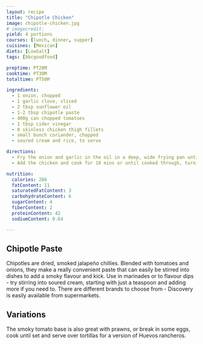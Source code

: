 ```yaml
---
layout: recipe
title: "Chipotle Chicken"
image: chipotle-chicken.jpg
# imagecredit:
yield: 4 portions
courses: [lunch, dinner, supper]
cuisines: [Mexican]
diets: [LowSalt]
tags: [bbcgoodfood]

preptime: PT20M
cooktime: PT30M
totaltime: PT50M

ingredients:
  - 1 onion, chopped
  - 1 garlic clove, sliced
  - 2 tbsp sunflower oil
  - 1-2 tbsp chipotle paste
  - 400g can chopped tomatoes
  - 1 tbsp cider vinegar
  - 8 skinless chicken thigh fillets
  - small bunch coriander, chopped
  - soured cream and rice, to serve

directions:
  - Fry the onion and garlic in the oil in a deep, wide frying pan until soft. Add the chipotle paste (use 1 tbsp for a mild flavour and 2 tbsp for a hotter, stronger one). Stir and cook for 1 min, then add the tomatoes and cider vinegar. Bring to a simmer and cook for 10 mins with the lid half on. Stir to make sure it doesn’t get too dry.
  - Add the chicken and cook for 10 mins or until cooked through, turning once. Scatter with coriander and serve with rice and soured cream.

nutrition:
  calories: 286
  fatContent: 11
  saturatedFatContent: 3
  carbohydrateContent: 6
  sugarContent: 4
  fiberContent: 2
  proteinContent: 42
  sodiumContent: 0.64

---
```

## Chipotle Paste

Chipotles are dried, smoked jalapeño chillies. Blended with tomatoes and onions, they make a really convenient paste that can easily be stirred into dishes to add a smoky flavour and kick. Use in marinades or to flavour dips - try stirring into soured cream, starting with just a teaspoon and adding more if you need to. There are different brands to choose from - Discovery is easily available from supermarkets.

## Variations

The smoky tomato base is also great with prawns, or break in some eggs, cook until set and serve over tortillas for a version of Huevos rancheros.
